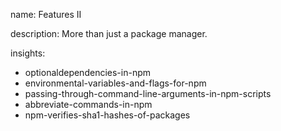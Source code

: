 name: Features II

description: More than just a package manager.

insights:
  - optionaldependencies-in-npm
  - environmental-variables-and-flags-for-npm
  - passing-through-command-line-arguments-in-npm-scripts
  - abbreviate-commands-in-npm
  - npm-verifies-sha1-hashes-of-packages
 
